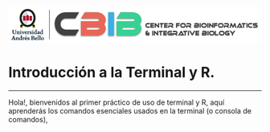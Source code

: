 ![banner](../images/logocbibhorizontal.png)
#  Introducción a la Terminal y R.
--------
Hola!, bienvenidos al primer práctico de uso de terminal y R, aquí aprenderás los comandos esenciales usados en la terminal (o consola de comandos), 